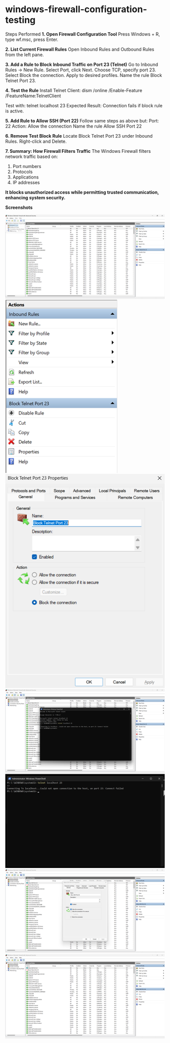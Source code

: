 # windows-firewall-configuration-testing


Steps Performed
**1. Open Firewall Configuration Tool**
Press Windows + R, type wf.msc, press Enter.

**2. List Current Firewall Rules**
Open Inbound Rules and Outbound Rules from the left pane.

**3. Add a Rule to Block Inbound Traffic on Port 23 (Telnet)**
Go to Inbound Rules → New Rule.
Select Port, click Next.
Choose TCP, specify port 23.
Select Block the connection.
Apply to desired profiles.
Name the rule Block Telnet Port 23.

**4. Test the Rule**
Install Telnet Client: dism /online /Enable-Feature /FeatureName:TelnetClient

Test with: telnet localhost 23
Expected Result: Connection fails if block rule is active.

**5. Add Rule to Allow SSH (Port 22)**
Follow same steps as above but: 
Port: 22
Action: Allow the connection
Name the rule Allow SSH Port 22

**6. Remove Test Block Rule**
Locate Block Telnet Port 23 under Inbound Rules.
Right-click and Delete.

**7. Summary: How Firewall Filters Traffic**
The Windows Firewall filters network traffic based on:
1. Port numbers
2. Protocols
3. Applications
4. IP addresses

**It blocks unauthorized access while permitting trusted communication, enhancing system security.**

**Screenshots**

![image alt](https://github.com/Amanranjan455/windows-firewall-configuration-testing/blob/2a0930e6519fe67e6e664a19d875836f3e8cebae/1.png)
![image alt](https://github.com/Amanranjan455/windows-firewall-configuration-testing/blob/2a0930e6519fe67e6e664a19d875836f3e8cebae/2.png)
![image alt](https://github.com/Amanranjan455/windows-firewall-configuration-testing/blob/2a0930e6519fe67e6e664a19d875836f3e8cebae/3.png)
![image alt](https://github.com/Amanranjan455/windows-firewall-configuration-testing/blob/2a0930e6519fe67e6e664a19d875836f3e8cebae/4.png)
![image alt](https://github.com/Amanranjan455/windows-firewall-configuration-testing/blob/2a0930e6519fe67e6e664a19d875836f3e8cebae/5.png)
![image alt](https://github.com/Amanranjan455/windows-firewall-configuration-testing/blob/2a0930e6519fe67e6e664a19d875836f3e8cebae/6.png)
![image alt](https://github.com/Amanranjan455/windows-firewall-configuration-testing/blob/2a0930e6519fe67e6e664a19d875836f3e8cebae/7.png)


